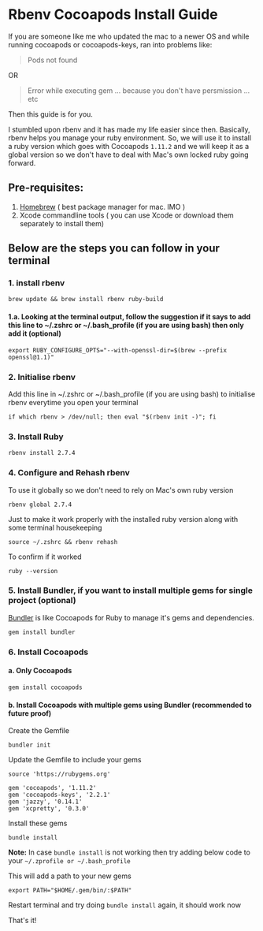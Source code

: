 # Rbenv Cocoapods Install Guide

If you are someone like me who updated the mac to a newer OS and while running cocoapods or cocoapods-keys, ran into problems like:

> Pods not found

OR

> Error while executing gem ... because you don't have persmission ... etc

Then this guide is for you. 

I stumbled upon rbenv and it has made my life easier since then. Basically, rbenv helps you manage your ruby environment. So, we will use it to install a ruby version which goes with Cocoapods `1.11.2` and we will keep it as a global version so we don't have to deal with Mac's own locked ruby going forward.

## Pre-requisites:

1. [Homebrew](https://brew.sh/) ( best package manager for mac. IMO )
2. Xcode commandline tools ( you can use Xcode or download them separately to install them)

## Below are the steps you can follow in your terminal

### 1. install rbenv

```
brew update && brew install rbenv ruby-build
```

#### 1.a. Looking at the terminal output, follow the suggestion if it says to add this line to ~/.zshrc or ~/.bash_profile (if you are using bash) then only add it (optional)

```
export RUBY_CONFIGURE_OPTS="--with-openssl-dir=$(brew --prefix openssl@1.1)"
```

### 2. Initialise rbenv
Add this line in ~/.zshrc or ~/.bash_profile (if you are using bash) to initialise rbenv everytime you open your terminal

```
if which rbenv > /dev/null; then eval "$(rbenv init -)"; fi
```

### 3. Install Ruby 
```
rbenv install 2.7.4
```

### 4. Configure and Rehash rbenv 
To use it globally so we don't need to rely on Mac's own ruby version
```
rbenv global 2.7.4
```

Just to make it work properly with the installed ruby version along with some terminal housekeeping
```
source ~/.zshrc && rbenv rehash
```

To confirm if it worked
```
ruby --version
```

### 5. Install Bundler, if you want to install multiple gems for single project (optional)
[Bundler](https://bundler.io/) is like Cocoapods for Ruby to manage it's gems and dependencies.

```
gem install bundler
```

### 6. Install Cocoapods

#### a. Only Cocoapods
```
gem install cocoapods
```

#### b. Install Cocoapods with multiple gems using Bundler (recommended to future proof)

Create the Gemfile
```
bundler init
```

Update the Gemfile to include your gems
```
source 'https://rubygems.org'

gem 'cocoapods', '1.11.2'
gem 'cocoapods-keys', '2.2.1'
gem 'jazzy', '0.14.1'
gem 'xcpretty', '0.3.0'
```

Install these gems
```
bundle install
```


**Note:** In case `bundle install` is not working then try adding below code to your `~/.zprofile or ~/.bash_profile`

This will add a path to your new gems 
```
export PATH="$HOME/.gem/bin/:$PATH"
```

Restart terminal and try doing `bundle install` again, it should work now


That's it!
